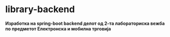 # library-backend


**Изработка на spring-boot backend делот од 2-та лабораториска вежба по предметот Електронска и мобилна трговија**
